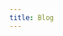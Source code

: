 ```yaml
---
title: Blog
---
```


<script lang="ts">
  import BlogIndex from '$lib/BlogIndex.svelte';
</script>

<BlogIndex />
